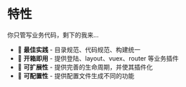 # 特性

你只管写业务代码，剩下的我来...

- 🦊 **最佳实践** - 目录规范、代码规范、构建统一
- 🐒 **开箱即用** - 提供登陆、layout、vuex、router 等业务插件
- 🎉 **可扩展性** - 提供完善的生命周期，并使其插件化
- 📑 **可配置性** - 提供配置文件生成不同的功能
